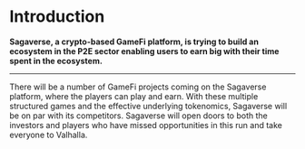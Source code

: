 # Introduction

**Sagaverse, a crypto-based GameFi platform, is trying to build an ecosystem in the P2E sector enabling users to earn big with their time spent in the ecosystem.**

****

There will be a number of GameFi projects coming on the Sagaverse platform, where the players can play and earn. With these multiple structured games and the effective underlying tokenomics, Sagaverse will be on par with its competitors. Sagaverse will open doors to both the investors and players who have missed opportunities in this run and take everyone to Valhalla.
